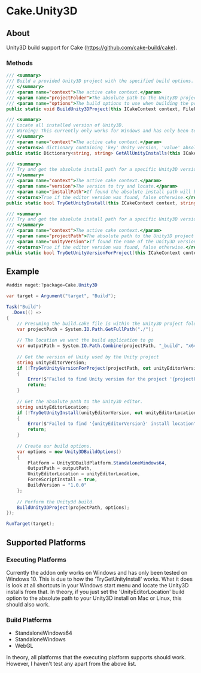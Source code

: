 # Cake.Unity3D

## About

Unity3D build support for Cake (https://github.com/cake-build/cake).

### Methods

```csharp
/// <summary>
/// Build a provided Unity3D project with the specified build options.
/// </summary>
/// <param name="context">The active cake context.</param>
/// <param name="projectFolder">The absolute path to the Unity3D project to build.</param>
/// <param name="options">The build options to use when building the project.</param>
public static void BuildUnity3DProject(this ICakeContext context, FilePath projectFolder, Unity3DBuildOptions options)
```

```csharp
/// <summary>
/// Locate all installed version of Unity3D.
/// Warning: This currently only works for Windows and has only been tested on Windows 10.
/// </summary>
/// <param name="context">The active cake context.</param>
/// <returns>A dictionary containing 'key' Unity version, 'value' absolute install path</returns>
public static Dictionary<string, string> GetAllUnityInstalls(this ICakeContext context)
```

```csharp
/// <summary>
/// Try and get the absolute install path for a specific Unity3D version.
/// </summary>
/// <param name="context">The active cake context.</param>
/// <param name="version">The version to try and locate.</param>
/// <param name="installPath">If found the absolute install path will be written to this out variable</param>
/// <returns>True if the editor version was found, false otherwise.</returns>
public static bool TryGetUnityInstall(this ICakeContext context, string version, out string installPath)
```

```csharp
/// <summary>
/// Try and get the absolute install path for a specific Unity3D version.
/// </summary>
/// <param name="context">The active cake context.</param>
/// <param name="projectPath">The absolute path to the Unity3D project we want to get the Unity3D version for.</param>
/// <param name="unityVersion">If found the name of the Unity3D version used for the project.</param>
/// <returns>True if the editor version was found, false otherwise.</returns>
public static bool TryGetUnityVersionForProject(this ICakeContext context, string projectPath, out string unityVersion)
```

## Example

```csharp
#addin nuget:?package=Cake.Unity3D

var target = Argument("target", "Build");

Task("Build")
  .Does(() =>
{
	// Presuming the build.cake file is within the Unity3D project folder.
	var projectPath = System.IO.Path.GetFullPath("./");
	
	// The location we want the build application to go
	var outputPath = System.IO.Path.Combine(projectPath, "_build", "x64", "example.exe");
	
	// Get the version of Unity used by the Unity project
	string unityEditorVersion;
	if (!TryGetUnityVersionForProject(projectPath, out unityEditorVersion))
	{
		Error($"Failed to find Unity version for the project '{projectPath}'");
		return;
	}
	
	// Get the absolute path to the Unity3D editor.
	string unityEditorLocation;
	if (!TryGetUnityInstall(unityEditorVersion, out unityEditorLocation)) 
	{
		Error($"Failed to find '{unityEditorVersion}' install location");
		return;
	}
	
	// Create our build options.
	var options = new Unity3DBuildOptions()
	{
		Platform = Unity3DBuildPlatform.StandaloneWindows64,
		OutputPath = outputPath,
		UnityEditorLocation = unityEditorLocation,
		ForceScriptInstall = true,
		BuildVersion = "1.0.0"
	};
	
	// Perform the Unity3d build.
	BuildUnity3DProject(projectPath, options);
});

RunTarget(target);
```

## Supported Platforms

### Executing Platforms

Currently the addon only works on Windows and has only been tested on Windows 10.
This is due to how the 'TryGetUnityInstall' works. What it does is look at all shortcuts in your Windows start menu and locate
the Unity3D installs from that. In theory, if you just set the 'UnityEditorLocation' build option to the absolute path to
your Unity3D install on Mac or Linux, this should also work.

### Build Platforms

* StandaloneWindows64
* StandaloneWindows
* WebGL

In theory, all platforms that the executing platform supports should work. However, I haven't test any apart from the above list.
